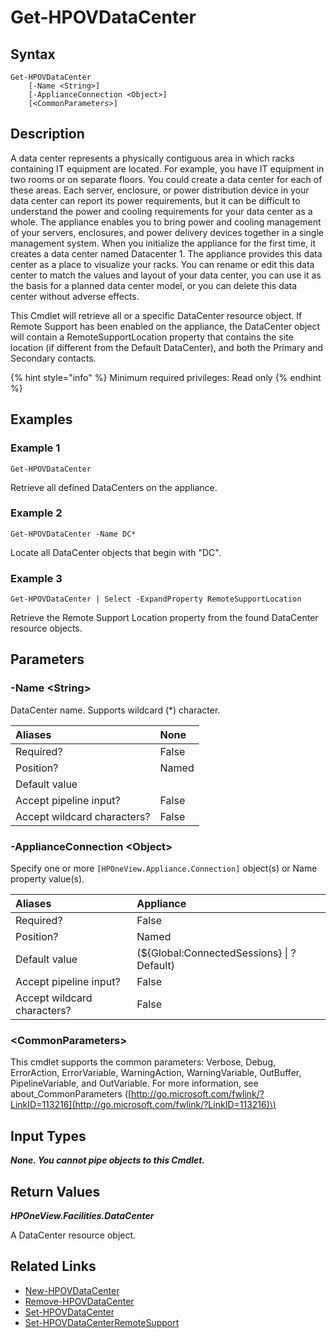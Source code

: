 ﻿---
description: Retrieve a defined DataCenter.
---

# Get-HPOVDataCenter

## Syntax

```text
Get-HPOVDataCenter
    [-Name <String>]
    [-ApplianceConnection <Object>]
    [<CommonParameters>]
```

## Description

A data center represents a physically contiguous area in which racks containing IT equipment are located. For example, you have IT equipment in two rooms or on separate floors. You could create a data center for each of these areas. Each server, enclosure, or power distribution device in your data center can report its power requirements, but it can be difficult to understand the power and cooling requirements for your data center as a whole. The appliance enables you to bring power and cooling management of your servers, enclosures, and power delivery devices together in a single management system. When you initialize the appliance for the first time, it creates a data center named Datacenter 1. The appliance provides this data center as a place to visualize your racks. You can rename or edit this data center to match the values and layout of your data center, you can use it as the basis for a planned data center model, or you can delete this data center without adverse effects.

This Cmdlet will retrieve all or a specific DataCenter resource object. If Remote Support has been enabled on the appliance, the DataCenter object will contain a RemoteSupportLocation property that contains the site location (if different from the Default DataCenter), and both the Primary and Secondary contacts.

{% hint style="info" %}
Minimum required privileges: Read only
{% endhint %}

## Examples

###  Example 1 

```text
Get-HPOVDataCenter
```

Retrieve all defined DataCenters on the appliance.

###  Example 2 

```text
Get-HPOVDataCenter -Name DC*
```

Locate all DataCenter objects that begin with "DC".

###  Example 3 

```text
Get-HPOVDataCenter | Select -ExpandProperty RemoteSupportLocation
```

Retrieve the Remote Support Location property from the found DataCenter resource objects.

## Parameters

### -Name &lt;String&gt;

DataCenter name.  Supports wildcard (*) character.

| Aliases | None |
| :--- | :--- |
| Required? | False |
| Position? | Named |
| Default value |  |
| Accept pipeline input? | False |
| Accept wildcard characters? | False |

### -ApplianceConnection &lt;Object&gt;

Specify one or more `[HPOneView.Appliance.Connection]` object(s) or Name property value(s).

| Aliases | Appliance |
| :--- | :--- |
| Required? | False |
| Position? | Named |
| Default value | (${Global:ConnectedSessions} &vert; ? Default) |
| Accept pipeline input? | False |
| Accept wildcard characters? | False |

### &lt;CommonParameters&gt;

This cmdlet supports the common parameters: Verbose, Debug, ErrorAction, ErrorVariable, WarningAction, WarningVariable, OutBuffer, PipelineVariable, and OutVariable. For more information, see about\_CommonParameters \([http://go.microsoft.com/fwlink/?LinkID=113216](http://go.microsoft.com/fwlink/?LinkID=113216)\)

## Input Types

_**None.  You cannot pipe objects to this Cmdlet.**_

## Return Values

_**HPOneView.Facilities.DataCenter**_

A DataCenter resource object.

## Related Links

* [New-HPOVDataCenter](new-hpovdatacenter.md)
* [Remove-HPOVDataCenter](remove-hpovdatacenter.md)
* [Set-HPOVDataCenter](set-hpovdatacenter.md)
* [Set-HPOVDataCenterRemoteSupport](../appliance/set-hpovdatacenterremotesupport.md)
